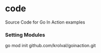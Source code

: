 code
====

Source Code for Go In Action examples

### Setting Modules

go mod init github.com/krolval/goinaction.git